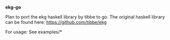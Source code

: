 **ekg-go**

Plan to port the ekg haskell library by tibbe to go. The original haskell library can be found here: https://github.com/tibbe/ekg

For usage: See examples/*
